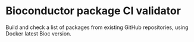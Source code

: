 # Bioconductor package CI validator

Build and check a list of packages from existing GitHub repositories, using Docker latest Bioc version.

